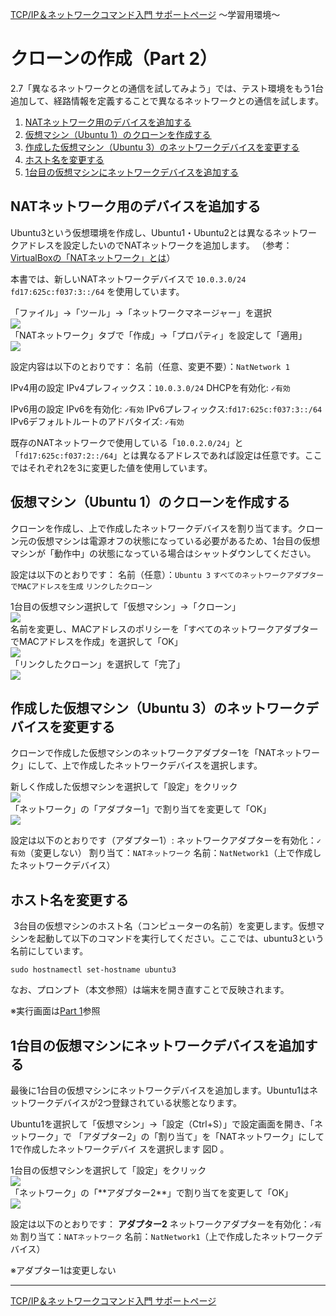 
[TCP/IP＆ネットワークコマンド入門 サポートページ](https://nisim-m.github.io/tcpipcmdbook/) ～学習用環境～
# クローンの作成（Part 2）

2.7「異なるネットワークとの通信を試してみよう」では、テスト環境をもう1台追加して、経路情報を定義することで異なるネットワークとの通信を試します。

<!-- TOC -->
1. [NATネットワーク用のデバイスを追加する](#natネットワーク用のデバイスを追加する)
2. [仮想マシン（Ubuntu 1）の クローンを作成する ](#仮想マシンubuntu-1のクローンを作成する)
3. [作成した仮想マシン（Ubuntu 3）のネットワークデバイスを変更する](#作成した仮想マシンubuntu-3のネットワークデバイスを変更する)
4. [ホスト名を変更する](#ホスト名を変更する)
5. [1台目の仮想マシンにネットワークデバイスを追加する](#1台目の仮想マシンにネットワークデバイスを追加する)
<!-- /TOC -->

## NATネットワーク用のデバイスを追加する

Ubuntu3という仮想環境を作成し、Ubuntu1・Ubuntu2とは異なるネットワークアドレスを設定したいのでNATネットワークを追加します。
（参考：<a href="https://nisim-m.github.io/tcpipcmdbook/howto/clone1-virtualbox.html">VirtualBoxの「NATネットワーク」とは</a>）

本書では、新しいNATネットワークデバイスで
`10.0.3.0/24`
`fd17:625c:f037:3::/64`
を使用しています。

<div class="imgtitle">「ファイル」→「ツール」→「ネットワークマネージャー」を選択</div>
<a href="images/img1714381413.png"><img src="images/img1714381413.png"/></a>

<div class="imgtitle">「NATネットワーク」タブで「作成」→「プロパティ」を設定して「適用」</div>
<a href="images/img1714382309.png"><img src="images/img1714382309.png"/></a>

設定内容は以下のとおりです：
名前（任意、変更不要）：`NatNetwork 1`

IPv4用の設定
IPv4プレフィックス：`10.0.3.0/24`
DHCPを有効化: `✓有効`

IPv6用の設定
IPv6を有効化: `✓有効`
IPv6プレフィックス:`fd17:625c:f037:3::/64`
IPv6デフォルトルートのアドバタイズ: `✓有効`

既存のNATネットワークで使用している「`10.0.2.0/24`」と「`fd17:625c:f037:2::/64`」とは異なるアドレスであれば設定は任意です。ここではそれぞれ2を3に変更した値を使用しています。

## 仮想マシン（Ubuntu 1）の クローンを作成する 

クローンを作成し、上で作成したネットワークデバイスを割り当てます。クローン元の仮想マシンは電源オフの状態になっている必要があるため、1台目の仮想マシンが「動作中」の状態になっている場合はシャットダウンしてください。

設定は以下のとおりです：
名前（任意）：`Ubuntu 3`
`すべてのネットワークアダプターでMACアドレスを生成`
`リンクしたクローン`

<div class="imgtitle">1台目の仮想マシン選択して「仮想マシン」→「クローン」</div>
<a href="images/img1714382667.png"><img src="images/img1714382667.png"/></a>

<div class="imgtitle">名前を変更し、MACアドレスのポリシーを「すべてのネットワークアダプターでMACアドレスを作成」を選択して「OK」</div>
<a href="images/img1714382898.png"><img src="images/img1714382898.png"/></a>

<div class="imgtitle">「リンクしたクローン」を選択して「完了」</div>
<a href="images/img1714383030.png"><img src="images/img1714383030.png"/></a>

## 作成した仮想マシン（Ubuntu 3）のネットワークデバイスを変更する

クローンで作成した仮想マシンのネットワークアダプター1を「NATネットワーク」にして、上で作成したネットワークデバイスを選択します。

<div class="imgtitle">新しく作成した仮想マシンを選択して「設定」をクリック</div>
<a href="images/img1714383579.png"><img src="images/img1714383579.png"/></a>

<div class="imgtitle">「ネットワーク」の「アダプター1」で割り当てを変更して「OK」</div>
<a href="images/img1714383727.png"><img src="images/img1714383727.png"/></a>

設定は以下のとおりです（アダプター1）:
ネットワークアダプターを有効化：`✓有効`（変更しない）
割り当て：`NATネットワーク`
名前：`NatNetwork1`（上で作成したネットワークデバイス）

## ホスト名を変更する
 
3台目の仮想マシンのホスト名（コンピューターの名前）を変更します。仮想マシンを起動して以下のコマンドを実行してください。ここでは、ubuntu3という名前にしています。

`sudo hostnamectl set-hostname ubuntu3`

なお、プロンプト（本文参照）は端末を開き直すことで反映されます。

※実行画面は<a href="https://nisim-m.github.io/tcpipcmdbook/howto/clone1-virtualbox.html#%E3%83%9B%E3%82%B9%E3%83%88%E5%90%8D%E3%82%92%E5%A4%89%E6%9B%B4%E3%81%99%E3%82%8B">Part 1</a>参照

## 1台目の仮想マシンにネットワークデバイスを追加する

最後に1台目の仮想マシンにネットワークデバイスを追加します。Ubuntu1はネットワークデバイスが2つ登録されている状態となります。

Ubuntu1を選択して「仮想マシン」→「設定（Ctrl+S）」で設定画面を開き、「ネットワーク」で
「アダプター2」の「割り当て」を「NATネットワーク」にして1で作成したネットワークデバイ
スを選択します 図D 。

<div class="imgtitle">1台目の仮想マシンを選択して「設定」をクリック</div>
<a href="images/img1714383743.png"><img src="images/img1714383743.png"/></a>

<div class="imgtitle">「ネットワーク」の「**アダプター2**」で割り当てを変更して「OK」</div>
<a href="images/img1714383752.png"><img src="images/img1714383752.png"/></a>

設定は以下のとおりです：
**アダプター2**
ネットワークアダプターを有効化：`✓有効`
割り当て：`NATネットワーク`
名前：`NatNetwork1`（上で作成したネットワークデバイス）

※アダプター1は変更しない

----
[TCP/IP＆ネットワークコマンド入門 サポートページ](https://nisim-m.github.io/tcpipcmdbook/)
